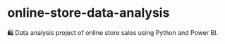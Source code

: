 # online-store-data-analysis
🛍️ Data analysis project of online store sales using Python and Power BI.
